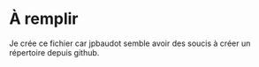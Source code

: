 # À remplir

Je crée ce fichier car jpbaudot semble avoir des soucis à créer un répertoire depuis github.
